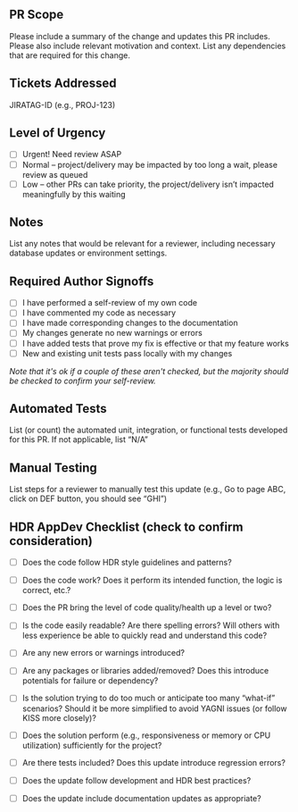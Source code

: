## PR Scope
Please include a summary of the change and updates this PR includes. Please also include relevant motivation and context. List any dependencies that are required for this change.

## Tickets Addressed
JIRATAG-ID (e.g., PROJ-123)

## Level of Urgency
- [ ] Urgent! Need review ASAP
- [ ] Normal – project/delivery may be impacted by too long a wait, please review as queued
- [ ] Low – other PRs can take priority, the project/delivery isn’t impacted meaningfully by this waiting

## Notes
List any notes that would be relevant for a reviewer, including necessary database updates or environment settings.

## Required Author Signoffs
- [ ] I have performed a self-review of my own code
- [ ] I have commented my code as necessary
- [ ] I have made corresponding changes to the documentation
- [ ] My changes generate no new warnings or errors
- [ ] I have added tests that prove my fix is effective or that my feature works
- [ ] New and existing unit tests pass locally with my changes

*Note that it's ok if a couple of these aren't checked, but the majority should be checked to confirm your self-review.*

## Automated Tests
List (or count) the automated unit, integration, or functional tests developed for this PR. If not applicable, list “N/A”

## Manual Testing
List steps for a reviewer to manually test this update (e.g., Go to page ABC, click on DEF button, you should see “GHI”)

## HDR AppDev Checklist (check to confirm consideration)
- [ ] Does the code follow HDR style guidelines and patterns?
- [ ] Does the code work? Does it perform its intended function, the logic is correct, etc.?
- [ ] Does the PR bring the level of code quality/health up a level or two?
- [ ] Is the code easily readable? Are there spelling errors? Will others with less experience be able to quickly read and understand this code?
- [ ] Are any new errors or warnings introduced? 
- [ ] Are any packages or libraries added/removed? Does this introduce potentials for failure or dependency?
- [ ] Is the solution trying to do too much or anticipate too many “what-if” scenarios? Should it be more simplified to avoid YAGNI issues (or follow KISS more closely)? 
- [ ] Does the solution perform (e.g., responsiveness or memory or CPU utilization) sufficiently for the project?
- [ ] Are there tests included? Does this update introduce regression errors?
- [ ] Does the update follow development and HDR best practices?
- [ ] Does the update include documentation updates as appropriate?

